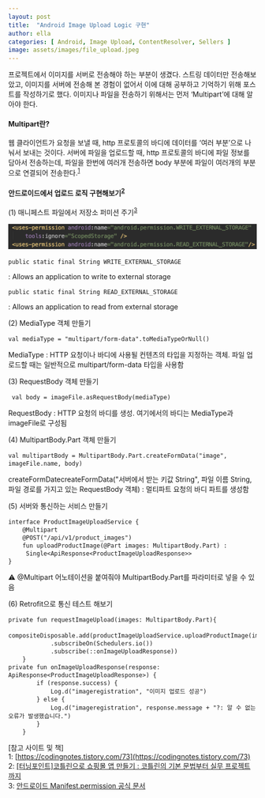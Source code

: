 ```yaml
---
layout: post
title:  "Android Image Upload Logic 구현"
author: ella
categories: [ Android, Image Upload, ContentResolver, Sellers ]
image: assets/images/file_upload.jpeg
---
```


프로젝트에서 이미지를 서버로 전송해야 하는 부분이 생겼다. 스트링 데이터만 전송해보았고, 이미지를 서버에 전송해 본 경험이 없어서 이에 대해 공부하고 기억하기 위해 포스트를 작성하기로 했다. 이미지나 파일을 전송하기 위해서는 먼저 ‘Multipart’에 대해 알아야 한다.  

#### Multipart란?

웹 클라이언트가 요청을 보낼 때, http 프로토콜의 바디에 데이터를 ‘여러 부분’으로 나눠서 보내는 것이다. 서버에 파일을 업로드할 때, http 프로토콜의 바디에 파일 정보를 담아서 전송하는데, 파일을 한번에 여러개 전송하면 body 부분에 파일이 여러개의 부분으로 연결되어 전송한다.<sup>[1](#footnote_1)</sup>

#### 안드로이드에서 업로드 로직 구현해보기<sup>[2](#footnote_2)</sup>

(1) 매니페스트 파일에서 저장소 퍼미션 주기<sup>[3](#footnote_3)</sup> 

![image info](/assets/images/file_permission.png)

```
public static final String WRITE_EXTERNAL_STORAGE
```
: Allows an application to write to external storage

```
public static final String READ_EXTERNAL_STORAGE
```
: Allows an application to read from external storage 
 
 
(2) MediaType 객체 만들기
```
val mediaType = "multipart/form-data".toMediaTypeOrNull()
```
MediaType : HTTP 요청이나 바디에 사용될 컨텐츠의 타입을 지정하는 객체. 파일 업로드할 때는 일반적으로 multipart/form-data 타입을 사용함

(3) RequestBody 객체 만들기 
```
 val body = imageFile.asRequestBody(mediaType)
```
RequestBody : HTTP 요청의 바디를 생성. 여기에서의 바디는 MediaType과 imageFile로 구성됨 

(4) MultipartBody.Part 객체 만들기
```
val multipartBody = MultipartBody.Part.createFormData("image", imageFile.name, body)
```
createFormDatecreateFormData("서버에서 받는 키값 String", 파일 이름 String, 파일 경로를 가지고 있는 RequestBody 객체) : 멀티파트 요청의 바디 파트를 생성함

(5) 서버와 통신하는 서비스 만들기
```
interface ProductImageUploadService {  
    @Multipart
    @POST("/api/v1/product_images")
    fun uploadProductImage(@Part images: MultipartBody.Part) : 
     Single<ApiResponse<ProductImageUploadResponse>>  
}
```
⚠️ @Multipart 어노테이션을 붙여줘야 MultipartBody.Part를 파라미터로 넣을 수 있음

(6) Retrofit으로 통신 테스트 해보기 

```
private fun requestImageUpload(images: MultipartBody.Part){
        compositeDisposable.add(productImageUploadService.uploadProductImage(images)      
            .subscribeOn(Schedulers.io())
            .subscribe(::onImageUploadResponse))
    }
private fun onImageUploadResponse(response: ApiResponse<ProductImageUploadResponse>) {
        if (response.success) {
            Log.d("imageregistration", "이미지 업로드 성공")
        } else {
            Log.d("imageregistration", response.message + "?: 알 수 없는 오류가 발생했습니다.")         
        }
    }
```

[참고 사이트 및 책]  
<a name="footnote_1">1</a>: [https://codingnotes.tistory.com/73](https://codingnotes.tistory.com/73)  
<a name="footnote_2">2</a>: [[터닝포인트]코틀린으로 쇼핑몰 앱 만들기 : 코틀린의 기본 문법부터 실무 프로젝트까지](https://www.coupang.com/vp/products/1448669625?itemId=2495343201&vendorItemId=70488512934&src=1042503&spec=10304982&addtag=400&ctag=1448669625&lptag=10304982I2495343201&itime=20211102124551&pageType=PRODUCT&pageValue=1448669625&wPcid=16352463134882023358112&wRef=&wTime=20211102124551&redirect=landing&gclid=CjwKCAjwoP6LBhBlEiwAvCcthCknVcLW4ouH-pP0tEcXL2JXcBipFweNbQoUKVCP2-DU6bbKiJJKEhoCZnAQAvD_BwE&campaignid=&adgroupid=&isAddedCart=)  
<a name="footnote_3">3</a>: [안드로이드 Manifest.permission 공식 문서](https://developer.android.com/reference/android/Manifest.permission)




